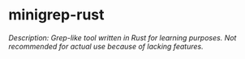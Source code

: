 # minigrep-rust

###### Description: Grep-like tool written in Rust for learning purposes. Not recommended for actual use because of lacking features.